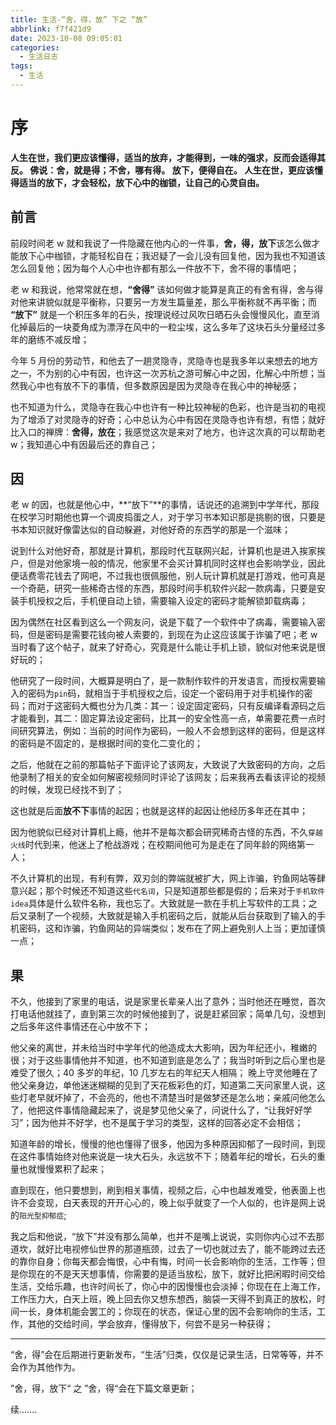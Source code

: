 ```yaml
---
title: 生活-“舍，得，放” 下之 “放”
abbrlink: f7f421d9
date: 2023-10-08 09:05:01
categories:
  - 生活日志
tags:
  - 生活
---
```


# 序

**人生在世，我们更应该懂得，适当的放弃，才能得到，一味的强求，反而会适得其反。 佛说：舍，就是得；不舍，哪有得。 放下，便得自在。 人生在世，更应该懂得适当的放下，才会轻松，放下心中的枷锁，让自己的心灵自由。**

## 前言

前段时间老 w 就和我说了一件隐藏在他内心的一件事，**舍，得，放下**该怎么做才能放下心中枷锁，才能轻松自在；我迟疑了一会儿没有回复他，因为我也不知道该怎么回复他；因为每个人心中也许都有那么一件放不下，舍不得的事情吧；

老 w 和我说，他常常就在想，**“舍得”** 该如何做才能算是真正的有舍有得，舍与得对他来讲貌似就是平衡称，只要另一方发生篇量差，那么平衡称就不再平衡；而 **“放下”** 就是一个积压多年的石头，按理说经过风吹日晒石头会慢慢风化，直至消化掉最后的一块菱角成为漂浮在风中的一粒尘埃，这么多年了这块石头分量经过多年的磨练不减反增；

今年 5 月份的劳动节，和他去了一趟灵隐寺，灵隐寺也是我多年以来想去的地方之一，不为别的心中有因，也许这一次苏杭之游可解心中之因，化解心中所想；当然我心中也有放不下的事情，但多数原因是因为灵隐寺在我心中的神秘感；

也不知道为什么，灵隐寺在我心中也许有一种比较神秘的色彩，也许是当初的电视为了增添了对灵隐寺的好奇；心中总认为心中有因在灵隐寺也许有想，有悟；就好比入口的禅牌：**舍得，放在**；我感觉这次是来对了地方，也许这次真的可以帮助老 w；我知道心中有因最后还的靠自己；

## 因

老 w 的因，也就是他心中，**“放下”**的事情，话说还的追溯到中学年代，那段在校学习时期他也算一个调皮捣蛋之人，对于学习书本知识那是挑剔的很，只要是书本知识就好像雷达似的自动躲避，对他好奇的东西学的那是一个滋味；

说到什么对他好奇，那就是计算机，那段时代互联网兴起，计算机也是进入挨家挨户，但是对他家境一般的情况，他家里不会买计算机同时这样也会影响学业，因此便话费零花钱去了网吧，不过我也很佩服他，别人玩计算机就是打游戏，他可真是一个奇葩，研究一些稀奇古怪的东西，那段时间手机软件兴起一款病毒，只要是安装手机授权之后，手机便自动上锁，需要输入设定的密码才能解锁卸载病毒；

因为偶然在社区看到这么一个网友问，说是下载了一个软件中了病毒，需要输入密码，但是密码是需要花钱向被人索要的，到现在为止这应该属于诈骗了吧；老 w 当时看了这个帖子，就来了好奇心，究竟是什么能让手机上锁，貌似对他来说是很好玩的；

他研究了一段时间，大概算是明白了，是一款制作软件的开发语言，而授权需要输入的密码为`pin`码，就相当于手机授权之后，设定一个密码用于对手机操作的密码；而对于这密码大概也分为几类：其一：设定固定密码，只有反编译看源码之后才能看到，其二：固定算法设定密码，比其一的安全性高一点，单需要花费一点时间研究算法，例如：当前的时间作为密码，一般人不会想到这样的密码，但是这样的密码是不固定的，是根据时间的变化二变化的；

之后，他就在之前的那篇帖子下面评论了该网友，大致说了大致密码的方向，之后他录制了相关的安全如何解密视频同时评论了该网友；后来我再去看该评论的视频的时候，发现已经找不到了；

这也就是后面**放不下**事情的起因；也就是这样的起因让他经历多年还在其中；

因为他貌似已经对计算机上瘾，他并不是每次都会研究稀奇古怪的东西，不久`穿越火线`时代到来，他迷上了枪战游戏；在校期间他可为是走在了同年龄的网络第一人；

不久计算机的出现，有利有弊，双刃剑的弊端就被扩大，网上诈骗，钓鱼网站等肆意兴起；那个时候还不知道这些`代名词`，只是知道那些都是假的；后来对于`手机软件idea`具体是什么软件名称，我也忘了。大致就是一款在手机上写软件的工具；之后又录制了一个视频，大致就是输入手机密码之后，就能从后台获取到了输入的手机密码，这和诈骗，钓鱼网站的异端类似；发布在了网上避免别人上当；更加谨慎一点；

## 果

不久，他接到了家里的电话，说是家里长辈亲人出了意外；当时他还在睡觉，首次打电话他就挂了，直到第三次的时候他接到了，说是赶紧回家；简单几句，没想到之后多年这件事情还在心中放不下；

他父亲的离世，并未给当时中学年代的他造成太大影响，因为年纪还小，稚嫩的很；对于这些事情他并不知道，也不知道到底是怎么了；我当时听到之后心里也是难受了很久；40 多岁的年纪，10 几岁左右的年纪天人相隔；
晚上守灵他睡在了他父亲身边，单他迷迷糊糊的见到了天花板彩色的灯，知道第二天问家里人说，这些灯老早就坏掉了，不会亮的，他也不清楚当时是做梦还是怎么地；亲戚问他怎么了，他把这件事情隐藏起来了，说是梦见他父亲了，问说什么了，“让我好好学习”；因为他并不好学，也不是属于学习的类型，这样的回答必定不会相信；

知道年龄的增长，慢慢的他也懂得了很多，他因为多种原因抑郁了一段时间，到现在这件事情始终对他来说是一块大石头，永远放不下；随着年纪的增长，石头的重量也就慢慢累积了起来；

直到现在，他只要想到，刷到相关事情，视频之后，心中也越发难受，他表面上也许不会变现，白天表现的开开心心的，晚上似乎就变了一个人似的，也许是网上说的`阳光型抑郁症`;

我之后和他说，“放下”并没有那么简单，也并不是嘴上说说，实则你内心过不去那道坎，就好比电视修仙世界的那道瓶颈，过去了一切也就过去了，能不能跨过去还的靠你自身；你每天都会悔恨，心中有悔，时间一长会影响你的生活，工作等；但是你现在的不是天天想事情，你需要的是适当放松，放下，就好比把闲暇时间交给生活，交给乐趣，也许时间长了，你心中的因慢慢也会淡掉；你现在在上海工作，工作压力大，白天上班，晚上回去你又想东想西，脑袋一天得不到真正的放松，时间一长，身体机能会罢工的；你现在的状态，保证心里的因不会影响你的生活，工作，其他的交给时间，学会放弃，懂得放下，何尝不是另一种获得；

---

“舍，得”会在后期进行更新发布，“生活”归类，仅仅是记录生活，日常等等，并不会作为其他作为。

”舍，得，放下“ 之 ”舍，得“会在下篇文章更新；

续.......

